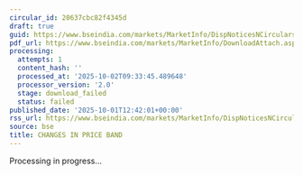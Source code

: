 ```yaml
---
circular_id: 20637cbc82f4345d
draft: true
guid: https://www.bseindia.com/markets/MarketInfo/DispNoticesNCirculars.aspx?Noticeid={0F776DDC-7F26-49BB-9E4D-88B26089F2A1}&noticeno=20251001-46&dt=10/01/2025&icount=46&totcount=83&flag=0
pdf_url: https://www.bseindia.com/markets/MarketInfo/DownloadAttach.aspx?id=20251001-46&attachedId=
processing:
  attempts: 1
  content_hash: ''
  processed_at: '2025-10-02T09:33:45.489648'
  processor_version: '2.0'
  stage: download_failed
  status: failed
published_date: '2025-10-01T12:42:01+00:00'
rss_url: https://www.bseindia.com/markets/MarketInfo/DispNoticesNCirculars.aspx?Noticeid={0F776DDC-7F26-49BB-9E4D-88B26089F2A1}&noticeno=20251001-46&dt=10/01/2025&icount=46&totcount=83&flag=0
source: bse
title: CHANGES IN PRICE BAND
---
```


Processing in progress...